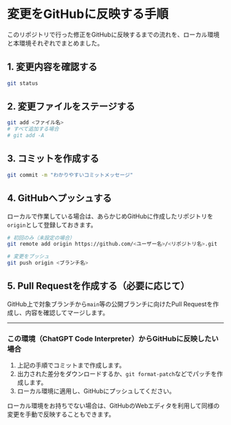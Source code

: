 # 変更をGitHubに反映する手順

このリポジトリで行った修正をGitHubに反映するまでの流れを、ローカル環境と本環境それぞれでまとめました。

## 1. 変更内容を確認する

```bash
git status
```

## 2. 変更ファイルをステージする

```bash
git add <ファイル名>
# すべて追加する場合
# git add -A
```

## 3. コミットを作成する

```bash
git commit -m "わかりやすいコミットメッセージ"
```

## 4. GitHubへプッシュする

ローカルで作業している場合は、あらかじめGitHubに作成したリポジトリを`origin`として登録しておきます。

```bash
# 初回のみ（未設定の場合）
git remote add origin https://github.com/<ユーザー名>/<リポジトリ名>.git

# 変更をプッシュ
git push origin <ブランチ名>
```

## 5. Pull Requestを作成する（必要に応じて）

GitHub上で対象ブランチから`main`等の公開ブランチに向けたPull Requestを作成し、内容を確認してマージします。

---

### この環境（ChatGPT Code Interpreter）からGitHubに反映したい場合

1. 上記の手順でコミットまで作成します。
2. 出力された差分をダウンロードするか、`git format-patch`などでパッチを作成します。
3. ローカル環境に適用し、GitHubにプッシュしてください。

ローカル環境をお持ちでない場合は、GitHubのWebエディタを利用して同様の変更を手動で反映することもできます。
